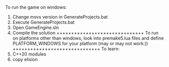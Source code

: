 To run the game on windows:
1) Change msvs version in GenerateProjects.bat
2) Execute GenerateProjects.bat
3) Open GameEngine.sln
4) Compile the solution
++++++++++++++++++++++++++++++
To run on platforms other than windows, look into premake5.lua files and define PLATFORM_WINDOWS for your platform (may or may not work:))
++++++++++++++++++++++++++++++
To learn:
1) C++20 modules
2) copy elision